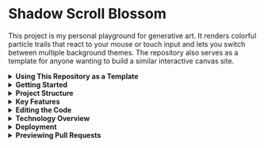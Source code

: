 # Shadow Scroll Blossom

This project is my personal playground for generative art. It renders colorful particle trails that react to your mouse or touch input and lets you switch between multiple background themes. The repository also serves as a template for anyone wanting to build a similar interactive canvas site.

<details>
<summary><strong>Using This Repository as a Template</strong></summary>

1. Fork or clone the repo.
2. Update the project name in `package.json` and adjust this README with your own description.
3. Modify the canvas logic in `src` to experiment with your own particle effects.
4. Push your changes to `main` to deploy automatically with GitHub Pages.

</details>

<details>
<summary><strong>Getting Started</strong></summary>

1. Run `npm install`.
2. Launch the dev server with `npm run dev` and open `http://localhost:8080`.
3. Build for production with `npm run build`.

</details>

<details>
<summary><strong>Project Structure</strong></summary>

```
src/
  components/        React components for the canvas and UI
  contexts/          global settings state
  data/              static options for menus
  hooks/             reusable hooks
  pages/             route components
  utils/             canvas and particle helpers
  types/             TypeScript interfaces
```

</details>

<details>
<summary><strong>Key Features</strong></summary>

- Mouse and touch interaction on the canvas
- Multiple particle styles and background themes
- Includes a new **Ocean** theme with deep blue gradients
- Dark mode toggle with persistence
- Settings stored in localStorage

</details>

<details>
<summary><strong>Editing the Code</strong></summary>

Edit directly on [Lovable](https://lovable.dev/projects/37feecad-ffa4-4ddb-a957-b38a5b8fc776) or work locally using your favorite editor. Make sure Node.js is installed via [nvm](https://github.com/nvm-sh/nvm#installing-and-updating).

</details>

<details>
<summary><strong>Technology Overview</strong></summary>

This project uses Vite, React, TypeScript, Tailwind CSS and shadcn-ui.

</details>

<details>
<summary><strong>Deployment</strong></summary>

Pushes to `main` automatically deploy to **GitHub Pages** via GitHub Actions. Enable Pages in the repository settings with "GitHub Actions" as the source. Once enabled, your site will be live at [`https://ba-calderonmorales.github.io/shadow-scroll-blossom/`](https://ba-calderonmorales.github.io/shadow-scroll-blossom/).

GitHub Pages must be enabled for the pull request previews to work correctly.

</details>

<details>
<summary><strong>Previewing Pull Requests</strong></summary>

Every pull request triggers a workflow that builds the site and publishes a free GitHub Pages preview. A link to the preview is posted as a comment on the PR so you can test changes before merging.

</details>

